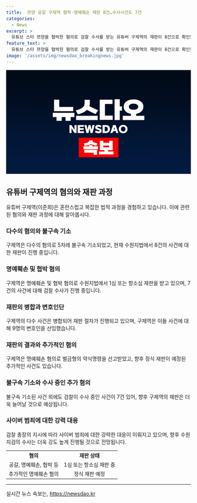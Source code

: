 ```yaml
---
title:  쯔양 공갈 구제역 협박·명예훼손 재판 8건…수사사건도 7건
categories:
  - News
excerpt: >
  유튜브 스타 쯔양을 협박한 혐의로 검찰 수사를 받는 유튜버 구제역의 재판이 8건으로 확인됐다. 명예훼손 등 혐의로 수사 중인 사건은 7건으로, 더 늘어날 것으로 예상된다. 구제역은 4월 벌금 200만원을 선고받고 2심 재판 중이며, 다른 명예훼손 및 협박 사건으로도 재판을 받고 있다. 또한, 쯔양을 협박해 5500만원 계약을 체결한 혐의도 포함돼 있으며, 수원지검의 수사가 강도 높게 진행될 전망이다.
feature_text: >
  유튜브 스타 쯔양을 협박한 혐의로 검찰 수사를 받는 유튜버 구제역의 재판이 8건으로 확인됐다. 명예훼손 등 혐의로 수사 중인 사건은 7건으로, 더 늘어날 것으로 예상된다. 구제역은 4월 벌금 200만원을 선고받고 2심 재판 중이며, 다른 명예훼손 및 협박 사건으로도 재판을 받고 있다. 또한, 쯔양을 협박해 5500만원 계약을 체결한 혐의도 포함돼 있으며, 수원지검의 수사가 강도 높게 진행될 전망이다.
image: '/assets/img/newsdao_breakingnews.jpg'
---
```


<p><img src="/assets/img/newsdao_breakingnews.jpg" alt="pcversion 속보" /></p>

<h2 data-ke-size="size26">유튜버 구제역의 혐의와 재판 과정</h2>

<p data-ke-size="size16">유튜버 구제역(이준희)은 혼란스럽고 복잡한 법적 과정을 경험하고 있습니다. 이에 관련된 혐의와 재판 과정에 대해 알아봅시다.</p>

<h3><b>다수의 혐의와 불구속 기소</b></h3>

<p data-ke-size="size16">구제역은 다수의 혐의로 5차례 불구속 기소되었고, 현재 수원지법에서 8건의 사건에 대한 재판이 진행 중입니다.</p>

<h3><b>명예훼손 및 협박 혐의</b></h3>

<p data-ke-size="size16">구제역은 명예훼손 및 협박 혐의로 수원지법에서 1심 또는 항소심 재판을 받고 있으며, 7건의 사건에 대해 검찰 수사가 진행 중입니다.</p>

<h3><b>재판의 병합과 변호인단</b></h3>

<p data-ke-size="size16">구제역의 다수 사건은 병합되어 재판 절차가 진행되고 있으며, 구제역은 이들 사건에 대해 9명의 변호인을 선임했습니다.</p>

<h3><b>재판의 결과와 추가적인 혐의</b></h3>

<p data-ke-size="size16">구제역은 명예훼손 혐의로 벌금형의 약식명령을 선고받았고, 향후 정식 재판이 예정된 추가적인 사건도 있습니다.</p>

<h3><b>불구속 기소와 수사 중인 추가 혐의</b></h3>

<p data-ke-size="size16">불구속 기소된 사건 외에도 검찰이 수사 중인 사건이 7건 있어, 향후 구제역의 재판은 더욱 늘어날 것으로 예상됩니다.</p>

<h3><b>사이버 범죄에 대한 강력 대응</b></h3>

<p data-ke-size="size16">검찰 총장의 지시에 따라 사이버 범죄에 대한 강력한 대응이 이뤄지고 있으며, 향후 수원지검의 수사는 더욱 강도 높게 진행될 것으로 전망됩니다.</p>

<table>
    <tr>
        <td style="text-align: center; height: 17px;"><b>혐의</b></td>
        <td style="text-align: center; height: 17px;"><b>재판 상태</b></td>
    </tr>
    <tr>
        <td style="text-align: center; height: 17px;">공갈, 명예훼손, 협박 등</td>
        <td style="text-align: center; height: 17px;">1심 또는 항소심 재판 중</td>
    </tr>
    <tr>
        <td style="text-align: center; height: 17px;">추가적인 명예훼손 혐의</td>
        <td style="text-align: center; height: 17px;">정식 재판 예정</td>
    </tr>
</table>

<hr>
실시간 뉴스 속보는, <a href="https://newsdao.kr" rel="dofollow">https://newsdao.kr</a>


